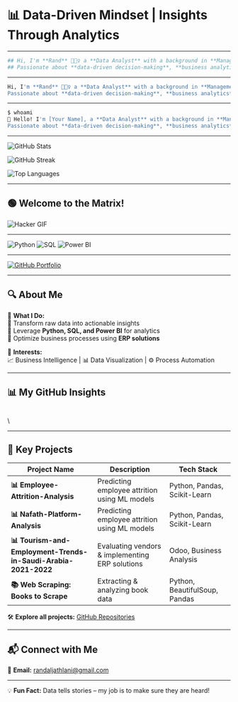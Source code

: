 # **📊 Data-Driven Mindset | Insights Through Analytics**

---

```bash
## Hi, I'm **Rand** 🙋🏻‍♀️ a **Data Analyst** with a background in **Management Information Systems (MIS)**.
## Passionate about **data-driven decision-making**, **business analytics**.
```
---

```bash
Hi, I'm **Rand** 🙋🏻‍♀️ a **Data Analyst** with a background in **Management Information Systems (MIS)**.
Passionate about **data-driven decision-making**, **business analytics**.
```
---

```bash
$ whoami  
👋 Hello! I'm [Your Name], a **Data Analyst** with a background in **Management Information Systems (MIS)**.  
Passionate about **data-driven decision-making**, **business analytics**, and **ERP systems**.
```

<!--
**Run-d1/Run-d1** is a ✨ _special_ ✨ repository because its `README.md` (this file) appears on your GitHub profile.

Here are some ideas to get you started:

- 🔭 I’m currently working on ...
- 🌱 I’m currently learning ...
- 👯 I’m looking to collaborate on ...
- 🤔 I’m looking for help with ...
- 💬 Ask me about ...
- 📫 How to reach me: ...
- 😄 Pronouns: ...
- ⚡ Fun fact: ...
-->

---

![GitHub Stats](https://github-readme-stats.vercel.app/api?username=yourusername&show_icons=true&theme=radical)

![GitHub Streak](https://github-readme-streak-stats.herokuapp.com/?user=yourusername&theme=dark)

![Top Languages](https://github-readme-stats.vercel.app/api/top-langs/?username=yourusername&layout=compact)

---

## 🟢 Welcome to the Matrix!  
![Hacker GIF](https://media.giphy.com/media/qgQUggAC3Pfv687qPC/giphy.gif)

---


![Python](https://img.shields.io/badge/Python-3.9-blue?logo=python)
![SQL](https://img.shields.io/badge/SQL-Database-orange)
![Power BI](https://img.shields.io/badge/PowerBI-Dashboard-yellow)


---


[![GitHub Portfolio](https://img.shields.io/badge/My_Projects-Click_Here-brightgreen)](https://github.com/yourusername?tab=repositories)



---

## **🔍 About Me**

📌 **What I Do:**\
🔹 Transform raw data into actionable insights\
🔹 Leverage **Python, SQL, and Power BI** for analytics\
🔹 Optimize business processes using **ERP solutions**

📌 **Interests:**\
📈 Business Intelligence | 📊 Data Visualization | ⚙️ Process Automation

---

## **📊 My GitHub Insights**

\
\


---

## **🚀 Key Projects**

| Project Name                         | Description                                     | Tech Stack                    |
| ------------------------------------ | ----------------------------------------------- | ----------------------------- |
| **📊 Employee-Attrition-Analysis**     | Predicting employee attrition using ML models   | Python, Pandas, Scikit-Learn  |
| **📊 Nafath-Platform-Analysis**     | Predicting employee attrition using ML models   | Python, Pandas, Scikit-Learn  |
| **📊 Tourism-and-Employment-Trends-in-Saudi-Arabia-2021-2022**              | Evaluating vendors & implementing ERP solutions | Odoo, Business Analysis       |
| **📚 Web Scraping: Books to Scrape** | Extracting & analyzing book data                | Python, BeautifulSoup, Pandas |

🛠 **Explore all projects:** [GitHub Repositories](https://github.com/Run-d1?tab=repositories)

---

## **📬 Connect with Me**
📩 **Email:** [randaljathlani@gmail.com](mailto\:randaljathlani@gmail.com)

---

💡 **Fun Fact:** Data tells stories – my job is to make sure they are heard!

